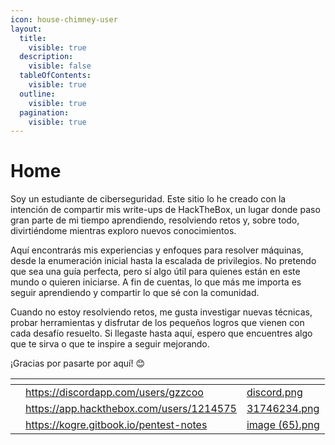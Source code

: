 ```yaml
---
icon: house-chimney-user
layout:
  title:
    visible: true
  description:
    visible: false
  tableOfContents:
    visible: true
  outline:
    visible: true
  pagination:
    visible: true
---
```


# Home

Soy un estudiante de ciberseguridad. Este sitio lo he creado con la intención de compartir mis write-ups de HackTheBox, un lugar donde paso gran parte de mi tiempo aprendiendo, resolviendo retos y, sobre todo, divirtiéndome mientras exploro nuevos conocimientos.

Aquí encontrarás mis experiencias y enfoques para resolver máquinas, desde la enumeración inicial hasta la escalada de privilegios. No pretendo que sea una guía perfecta, pero sí algo útil para quienes están en este mundo o quieren iniciarse. A fin de cuentas, lo que más me importa es seguir aprendiendo y compartir lo que sé con la comunidad.

Cuando no estoy resolviendo retos, me gusta investigar nuevas técnicas, probar herramientas y disfrutar de los pequeños logros que vienen con cada desafío resuelto. Si llegaste hasta aquí, espero que encuentres algo que te sirva o que te inspire a seguir mejorando.

¡Gracias por pasarte por aquí! 😊



<table data-view="cards"><thead><tr><th></th><th data-type="content-ref"></th><th data-hidden data-card-cover data-type="files"></th></tr></thead><tbody><tr><td></td><td><a href="https://discordapp.com/users/gzzcoo">https://discordapp.com/users/gzzcoo</a></td><td><a href=".gitbook/assets/discord.png">discord.png</a></td></tr><tr><td></td><td><a href="https://app.hackthebox.com/users/1214575">https://app.hackthebox.com/users/1214575</a></td><td><a href=".gitbook/assets/31746234.png">31746234.png</a></td></tr><tr><td></td><td><a href="https://kogre.gitbook.io/pentest-notes">https://kogre.gitbook.io/pentest-notes</a></td><td><a href=".gitbook/assets/image (65).png">image (65).png</a></td></tr></tbody></table>
